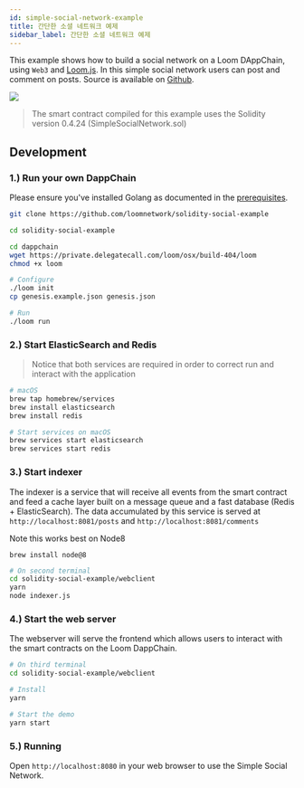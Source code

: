 ```yaml
---
id: simple-social-network-example
title: 간단한 소셜 네트워크 예제
sidebar_label: 간단한 소셜 네트워크 예제
---
```

This example shows how to build a social network on a Loom DAppChain, using `Web3` and [Loom.js](https://github.com/loomnetwork/loom-js). In this simple social network users can post and comment on posts. Source is available on [Github](https://github.com/loomnetwork/solidity-social-example).

![](https://dzwonsemrish7.cloudfront.net/items/2W3c2O3G2A1q1l3f3D3d/Screen%20Recording%202018-05-29%20at%2003.35%20PM.gif)

> The smart contract compiled for this example uses the Solidity version 0.4.24 (SimpleSocialNetwork.sol)

## Development

### 1.) Run your own DappChain

Please ensure you've installed Golang as documented in the [prerequisites](https://loomx.io/developers/docs/en/prereqs.html).

```bash
git clone https://github.com/loomnetwork/solidity-social-example

cd solidity-social-example

cd dappchain
wget https://private.delegatecall.com/loom/osx/build-404/loom
chmod +x loom

# Configure
./loom init
cp genesis.example.json genesis.json

# Run
./loom run
```

### 2.) Start ElasticSearch and Redis

> Notice that both services are required in order to correct run and interact with the application

```bash
# macOS
brew tap homebrew/services
brew install elasticsearch
brew install redis

# Start services on macOS
brew services start elasticsearch
brew services start redis
```

### 3.) Start indexer

The indexer is a service that will receive all events from the smart contract and feed a cache layer built on a message queue and a fast database (Redis + ElasticSearch). The data accumulated by this service is served at `http://localhost:8081/posts` and `http://localhost:8081/comments`

Note this works best on Node8

    brew install node@8
    

```bash
# On second terminal
cd solidity-social-example/webclient
yarn
node indexer.js
```

### 4.) Start the web server

The webserver will serve the frontend which allows users to interact with the smart contracts on the Loom DappChain.

```bash
# On third terminal
cd solidity-social-example/webclient

# Install
yarn

# Start the demo
yarn start

```

### 5.) Running

Open `http://localhost:8080` in your web browser to use the Simple Social Network.